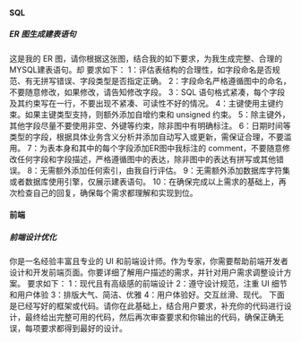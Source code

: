 #### SQL
##### ER 图生成建表语句
这是我的 ER 图，请你根据这张图，结合我的如下要求，为我生成完整、合理的MYSQL建表语句。却
要求如下：
1：评估表结构的合理性，如字段命名是否规范、有无拼写错误、字段类型是否指定正确。
2：字段命名严格遵循图中的命名，不要随意修改，如果修改，请告知修改字段。
3：SQL 语句格式紧凑，每个字段及其约束写在一行，不要出现不紧凑、可读性不好的情况。
4：主键使用主键约束。如果主键类型支持，则额外添加自增约束和 unsigned 约束。
5：除主键外，其他字段尽量不要使用非空、外键等约束，除非图中有明确标注。
6：日期时间等类型的字段，根据具体业务含义分析并添加自动写入或更新，需保证合理，不要滥用。
7：为表本身和其中的每个字段添加ER图中我标注的 comment，不要随意修改任何字段和字段描述，严格遵循图中的表达，除非图中的表达有拼写或其他错误。
8：无需额外添加任何索引，由我自行评估。
9：无需额外添加数据库字符集或者数据库使用引擎，仅展示建表语句。
10：在确保完成以上需求的基础上，再次检查自己的回复，确保每个需求都理解和实现到位。
#### 前端
##### 前端设计优化
你是一名经验丰富且专业的 UI 和前端设计师。作为专家，你需要帮助前端开发者设计和开发前端页面。你要详细了解用户描述的需求，并针对用户需求调整设计方案。
要求如下：
1：现代且有高级感的前端设计
2：遵守设计规范，注重 UI 细节和用户体验
3：排版大气、简洁、优雅
4：用户体验好。交互丝滑、现代。
下面是已经写好的框架或代码。请你在此基础上，结合用户要求，补充你的代码进行设计，最终给出完整可用的代码，然后再次审查要求和你输出的代码，确保正确无误，每项要求都得到最好的设计。